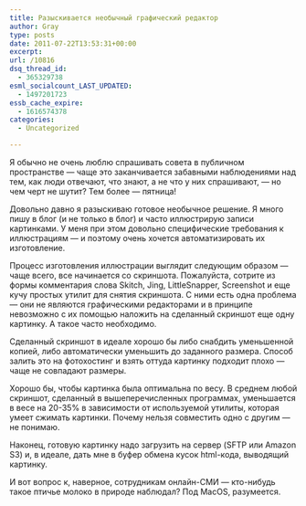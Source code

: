 ```yaml
---
title: Разыскивается необычный графический редактор
author: Gray
type: posts
date: 2011-07-22T13:53:31+00:00
excerpt:
url: /10816
dsq_thread_id:
  - 365329738
esml_socialcount_LAST_UPDATED:
  - 1497201723
essb_cache_expire:
  - 1616574378
categories:
  - Uncategorized

---
```








Я обычно не очень люблю спрашивать совета в публичном пространстве — чаще это заканчивается забавными наблюдениями над тем, как люди отвечают, что знают, а не что у них спрашивают, — но чем черт не шутит? Тем более — пятница!

Довольно давно я разыскиваю готовое необычное решение. Я много пишу в блог (и не только в блог) и часто иллюстрирую записи картинками. У меня при этом довольно специфические требования к иллюстрациям — и поэтому очень хочется автоматизировать их изготовление.

Процесс изготовления иллюстрации выглядит следующим образом — чаще всего, все начинается со скриншота. Пожалуйста, сотрите из формы комментария слова Skitch, Jing, LittleSnapper, Screenshot и еще кучу простых утилит для снятия скриншота. С ними есть одна проблема — они не являются графическими редакторами и в принципе невозможно с их помощью наложить на сделанный скриншот еще одну картинку. А такое часто необходимо.

Сделанный скриншот в идеале хорошо бы либо снабдить уменьшенной копией, либо автоматически уменьшить до заданного размера. Способ залить это на фотохостинг и взять оттуда картинку подходит плохо — чаще не совпадают размеры.

Хорошо бы, чтобы картинка была оптимальна по весу. В среднем любой скриншот, сделанный в вышеперечисленных программах, уменьшается в весе на 20-35% в зависимости от используемой утилиты, которая умеет сжимать картинки. Почему нельзя совместить одно с другим — не понимаю.

Наконец, готовую картинку надо загрузить на сервер (SFTP или Amazon S3) и, в идеале, дать мне в буфер обмена кусок html-кода, выводящий картинку.

И вот вопрос к, наверное, сотрудникам онлайн-СМИ — кто-нибудь такое птичье молоко в природе наблюдал? Под MacOS, разумеется.